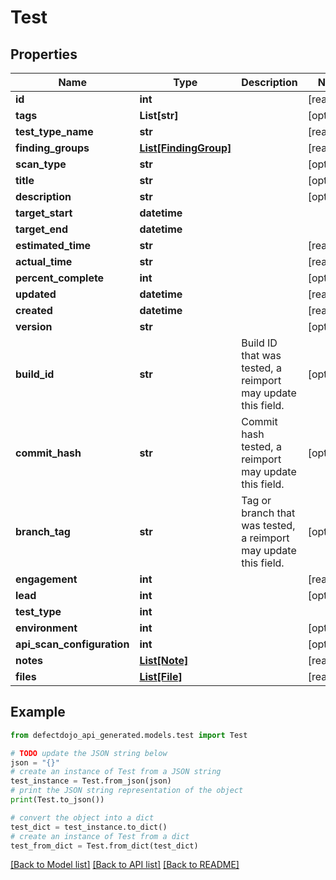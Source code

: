 # Test


## Properties

Name | Type | Description | Notes
------------ | ------------- | ------------- | -------------
**id** | **int** |  | [readonly] 
**tags** | **List[str]** |  | [optional] 
**test_type_name** | **str** |  | [readonly] 
**finding_groups** | [**List[FindingGroup]**](FindingGroup.md) |  | [readonly] 
**scan_type** | **str** |  | [optional] 
**title** | **str** |  | [optional] 
**description** | **str** |  | [optional] 
**target_start** | **datetime** |  | 
**target_end** | **datetime** |  | 
**estimated_time** | **str** |  | [readonly] 
**actual_time** | **str** |  | [readonly] 
**percent_complete** | **int** |  | [optional] 
**updated** | **datetime** |  | [readonly] 
**created** | **datetime** |  | [readonly] 
**version** | **str** |  | [optional] 
**build_id** | **str** | Build ID that was tested, a reimport may update this field. | [optional] 
**commit_hash** | **str** | Commit hash tested, a reimport may update this field. | [optional] 
**branch_tag** | **str** | Tag or branch that was tested, a reimport may update this field. | [optional] 
**engagement** | **int** |  | [readonly] 
**lead** | **int** |  | [optional] 
**test_type** | **int** |  | 
**environment** | **int** |  | [optional] 
**api_scan_configuration** | **int** |  | [optional] 
**notes** | [**List[Note]**](Note.md) |  | [readonly] 
**files** | [**List[File]**](File.md) |  | [readonly] 

## Example

```python
from defectdojo_api_generated.models.test import Test

# TODO update the JSON string below
json = "{}"
# create an instance of Test from a JSON string
test_instance = Test.from_json(json)
# print the JSON string representation of the object
print(Test.to_json())

# convert the object into a dict
test_dict = test_instance.to_dict()
# create an instance of Test from a dict
test_from_dict = Test.from_dict(test_dict)
```
[[Back to Model list]](../README.md#documentation-for-models) [[Back to API list]](../README.md#documentation-for-api-endpoints) [[Back to README]](../README.md)



